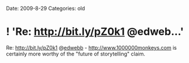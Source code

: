 Date: 2009-8-29
Categories: old

# ! 'Re: http://bit.ly/pZ0k1 @edweb...'

Re: <a href="http://bit.ly/pZ0k1" rel="nofollow">http://bit.ly/pZ0k1</a> @<a href="http://twitter.com/edwebb" class="aktt_username">edwebb</a> - <a href="http://www.1000000monkeys.com" rel="nofollow">http://www.1000000monkeys.com</a> is certainly more worthy of the "future of storytelling" claim.
